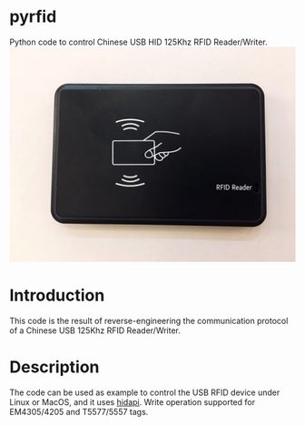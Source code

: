 # pyrfid
Python code to control Chinese USB HID 125Khz RFID Reader/Writer.
![reader photo](./doc/img/rfidreader.jpg)
# Introduction
This code is the result of reverse-engineering the communication protocol of a Chinese USB 125Khz RFID Reader/Writer.
# Description
The code can be used as example to control the USB RFID device under Linux or MacOS, and it uses [hidapi](https://pypi.org/project/hidapi/).
Write operation supported for EM4305/4205 and T5577/5557 tags.
